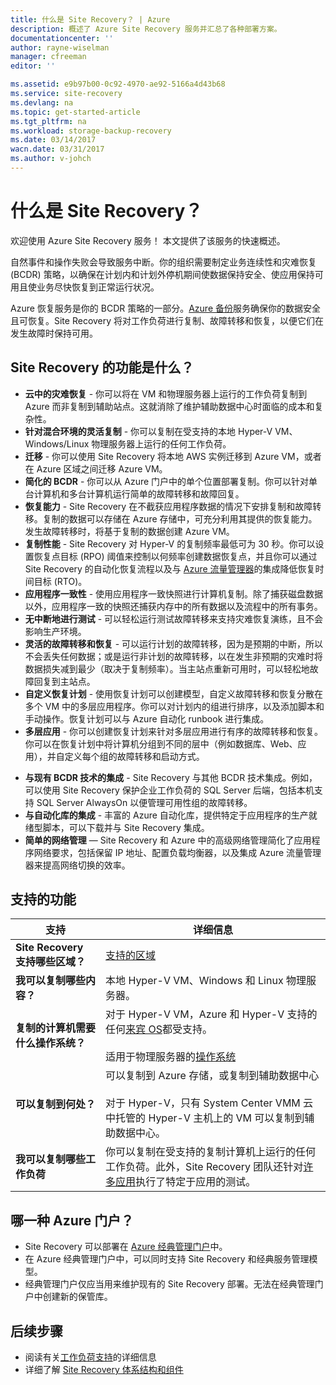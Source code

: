 ```yaml
---
title: 什么是 Site Recovery？ | Azure
description: 概述了 Azure Site Recovery 服务并汇总了各种部署方案。
documentationcenter: ''
author: rayne-wiselman
manager: cfreeman
editor: ''

ms.assetid: e9b97b00-0c92-4970-ae92-5166a4d43b68
ms.service: site-recovery
ms.devlang: na
ms.topic: get-started-article
ms.tgt_pltfrm: na
ms.workload: storage-backup-recovery
ms.date: 03/14/2017
wacn.date: 03/31/2017
ms.author: v-johch
---
```


# 什么是 Site Recovery？

欢迎使用 Azure Site Recovery 服务！ 本文提供了该服务的快速概述。

自然事件和操作失败会导致服务中断。你的组织需要制定业务连续性和灾难恢复 (BCDR) 策略，以确保在计划内和计划外停机期间使数据保持安全、使应用保持可用且使业务尽快恢复到正常运行状况。

Azure 恢复服务是你的 BCDR 策略的一部分。[Azure 备份](https://www.azure.cn/home/features/back-up/)服务确保你的数据安全且可恢复。Site Recovery 将对工作负荷进行复制、故障转移和恢复，以便它们在发生故障时保持可用。

## Site Recovery 的功能是什么？

- **云中的灾难恢复** - 你可以将在 VM 和物理服务器上运行的工作负荷复制到 Azure 而非复制到辅助站点。这就消除了维护辅助数据中心时面临的成本和复杂性。
- **针对混合环境的灵活复制** - 你可以复制在受支持的本地 Hyper-V VM、Windows/Linux 物理服务器上运行的任何工作负荷。
- **迁移** - 你可以使用 Site Recovery 将本地 AWS 实例迁移到 Azure VM，或者在 Azure 区域之间迁移 Azure VM。
- **简化的 BCDR** - 你可以从 Azure 门户中的单个位置部署复制。你可以针对单台计算机和多台计算机运行简单的故障转移和故障回复。
- **恢复能力** - Site Recovery 在不截获应用程序数据的情况下安排复制和故障转移。复制的数据可以存储在 Azure 存储中，可充分利用其提供的恢复能力。发生故障转移时，将基于复制的数据创建 Azure VM。
- **复制性能** - Site Recovery 对 Hyper-V 的复制频率最低可为 30 秒。你可以设置恢复点目标 (RPO) 阈值来控制以何频率创建数据恢复点，并且你可以通过 Site Recovery 的自动化恢复流程以及与 [Azure 流量管理器](https://azure.microsoft.com/zh-cn/blog/reduce-rto-by-using-azure-traffic-manager-with-azure-site-recovery/)的集成降低恢复时间目标 (RTO)。
- **应用程序一致性** - 使用应用程序一致快照进行计算机复制。除了捕获磁盘数据以外，应用程序一致的快照还捕获内存中的所有数据以及流程中的所有事务。
- **无中断地进行测试** - 可以轻松运行测试故障转移来支持灾难恢复演练，且不会影响生产环境。
- **灵活的故障转移和恢复** - 可以运行计划的故障转移，因为是预期的中断，所以不会丢失任何数据；或是运行非计划的故障转移，以在发生非预期的灾难时将数据损失减到最少（取决于复制频率）。当主站点重新可用时，可以轻松地故障回复到主站点。
- **自定义恢复计划** - 使用恢复计划可以创建模型，自定义故障转移和恢复分散在多个 VM 中的多层应用程序。你可以对计划内的组进行排序，以及添加脚本和手动操作。恢复计划可以与 Azure 自动化 runbook 进行集成。
- **多层应用** - 你可以创建恢复计划来针对多层应用进行有序的故障转移和恢复。你可以在恢复计划中将计算机分组到不同的层中（例如数据库、Web、应用），并自定义每个组的故障转移和启动方式。
* **与现有 BCDR 技术的集成** - Site Recovery 与其他 BCDR 技术集成。例如，可以使用 Site Recovery 保护企业工作负荷的 SQL Server 后端，包括本机支持 SQL Server AlwaysOn 以便管理可用性组的故障转移。
* **与自动化库的集成** - 丰富的 Azure 自动化库，提供特定于应用程序的生产就绪型脚本，可以下载并与 Site Recovery 集成。
* **简单的网络管理** — Site Recovery 和 Azure 中的高级网络管理简化了应用程序网络要求，包括保留 IP 地址、配置负载均衡器，以及集成 Azure 流量管理器来提高网络切换的效率。

## 支持的功能

**支持** | **详细信息**
--- | ---
**Site Recovery 支持哪些区域？** | [支持的区域](https://www.azure.cn/support/service-dashboard/) |
**我可以复制哪些内容？** | 本地 Hyper-V VM、Windows 和 Linux 物理服务器。
**复制的计算机需要什么操作系统？** | 对于 Hyper-V VM，Azure 和 Hyper-V 支持的任何[来宾 OS](https://technet.microsoft.com/zh-cn/windows-server-docs/compute/hyper-v/supported-windows-guest-operating-systems-for-hyper-v-on-windows)都受支持。<br/><br/> 适用于物理服务器的[操作系统](./site-recovery-support-matrix-to-azure.md#support-for-replicated-machine-os-versions)
**可以复制到何处？** | 可以复制到 Azure 存储，或复制到辅助数据中心<br/><br/> 对于 Hyper-V，只有 System Center VMM 云中托管的 Hyper-V 主机上的 VM 可以复制到辅助数据中心。
**我可以复制哪些工作负荷** | 你可以复制在受支持的复制计算机上运行的任何工作负荷。此外，Site Recovery 团队还针对[许多应用](./site-recovery-workload.md#workload-summary)执行了特定于应用的测试。

## 哪一种 Azure 门户？

* Site Recovery 可以部署在 [Azure 经典管理门户](https://manage.windowsazure.cn/)中。
* 在 Azure 经典管理门户中，可以同时支持 Site Recovery 和经典服务管理模型。
* 经典管理门户仅应当用来维护现有的 Site Recovery 部署。无法在经典管理门户中创建新的保管库。

## 后续步骤
* 阅读有关[工作负荷支持](./site-recovery-workload.md)的详细信息
* 详细了解 [Site Recovery 体系结构和组件](./site-recovery-components.md)

<!---HONumber=Mooncake_0327_2017-->
<!--Update_Description: content structure simplify-->